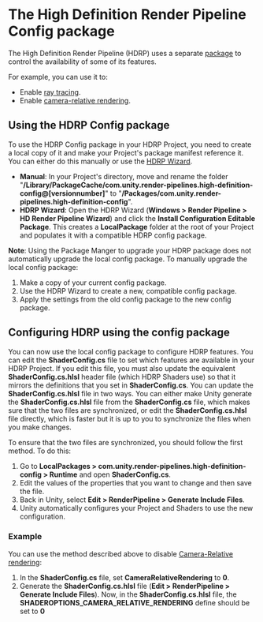 # The High Definition Render Pipeline Config package

The High Definition Render Pipeline (HDRP) uses a separate [package](https://docs.unity3d.com/Manual/Packages.html) to control the availability of some of its features.

For example, you can use it to:

* Enable [ray tracing](Ray-Tracing-Getting-Started.md).
* Enable [camera-relative rendering](Camera-Relative-Rendering.md).

## Using the HDRP Config package

To use the HDRP Config package in your HDRP Project, you need to create a local copy of it and make your Project's package manifest reference it. You can either do this manually or use the [HDRP Wizard](Render-Pipeline-Wizard.md).

* **Manual**: In your Project's directory, move and rename the folder "**/Library/PackageCache/com.unity.render-pipelines.high-definition-config@[versionnumber]**" to "**/Packages/com.unity.render-pipelines.high-definition-config**".
* **HDRP Wizard**: Open the HDRP Wizard (**Windows > Render Pipeline > HD Render Pipeline Wizard**) and click the **Install Configuration Editable Package**. This creates a **LocalPackage** folder at the root of your Project and populates it with a compatible HDRP config package. 

**Note**: Using the Package Manger to upgrade your HDRP package does not automatically upgrade the local config package. To manually upgrade the local config package:

1. Make a copy of your current config package.
2. Use the HDRP Wizard to create a new, compatible config package.
3. Apply the settings from the old config package to the new config package.


## Configuring HDRP using the config package

You can now use the local config package to configure HDRP features. You can edit the **ShaderConfig.cs** file to set which features are available in your HDRP Project. If you edit this file, you must also update the equivalent **ShaderConfig.cs.hlsl** header file (which HDRP Shaders use) so that it mirrors the definitions that you set in **ShaderConfig.cs**. You can update the **ShaderConfig.cs.hlsl** file in two ways. You can either make Unity generate the **ShaderConfig.cs.hlsl** file from the **ShaderConfig.cs** file, which makes sure that the two files are synchronized, or edit the **ShaderConfig.cs.hlsl** file directly, which is faster but it is up to you to synchronize the files when you make changes.

To ensure that the two files are synchronized, you should follow the first method. To do this:

1. Go to **LocalPackages > com.unity.render-pipelines.high-definition-config > Runtime** and open **ShaderConfig.cs**.
2. Edit the values of the properties that you want to change and then save the file.
3. Back in Unity, select **Edit > RenderPipeline > Generate Include Files**.
4. Unity automatically configures your Project and Shaders to use the new configuration.

<a name="Example"></a>
### Example

You can use the method described above to disable [Camera-Relative rendering](Camera-Relative-Rendering.md):

1. In the **ShaderConfig.cs** file, set **CameraRelativeRendering** to **0**.
2. Generate the **ShaderConfig.cs.hlsl** file (**Edit > RenderPipeline > Generate Include Files**). Now, in the **ShaderConfig.cs.hlsl** file, the **SHADEROPTIONS_CAMERA_RELATIVE_RENDERING** define should be set to **0** 
